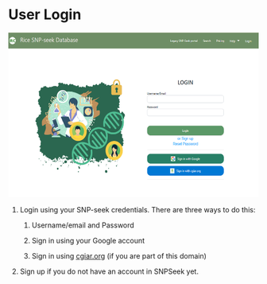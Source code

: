 # User Login

<img src="img/image1.png"
style="width:6.5in;height:3.4526in" />

1.  Login using your SNP-seek credentials. There are three ways to do
    this:

    1.  Username/email and Password

    2.  Sign in using your Google account

    3.  Sign in using [<u>cgiar.org</u>](http://cgiar.org) (if you are
        part of this domain)

2.  Sign up if you do not have an account in SNPSeek yet.
